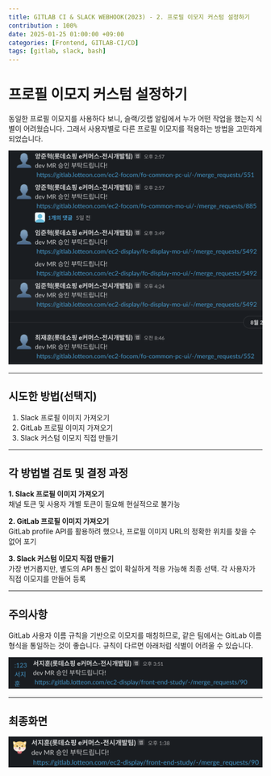```yaml
---
title: GITLAB CI & SLACK WEBHOOK(2023) - 2. 프로필 이모지 커스텀 설정하기
contribution : 100%
date: 2025-01-25 01:00:00 +09:00
categories: [Frontend, GITLAB-CI/CD]
tags: [gitlab, slack, bash]
---
```



# 프로필 이모지 커스텀 설정하기

동일한 프로필 이모지를 사용하다 보니, 슬랙/깃랩 알림에서 누가 어떤 작업을 했는지 식별이 어려웠습니다. 그래서 사용자별로 다른 프로필 이모지를 적용하는 방법을 고민하게 되었습니다.

![image.png](/assets/img/2025-01-25/2025-01-25-GITLAB_CI_3_1.png)

---

## 시도한 방법(선택지)

1. Slack 프로필 이미지 가져오기
2. GitLab 프로필 이미지 가져오기
3. Slack 커스텀 이모지 직접 만들기

---

## 각 방법별 검토 및 결정 과정

**1. Slack 프로필 이미지 가져오기**  
채널 토큰 및 사용자 개별 토큰이 필요해 현실적으로 불가능

**2. GitLab 프로필 이미지 가져오기**  
GitLab profile API를 활용하려 했으나, 프로필 이미지 URL의 정확한 위치를 찾을 수 없어 포기

**3. Slack 커스텀 이모지 직접 만들기**  
가장 번거롭지만, 별도의 API 통신 없이 확실하게 적용 가능해 최종 선택. 각 사용자가 직접 이모지를 만들어 등록

---

## 주의사항

GitLab 사용자 이름 규칙을 기반으로 이모지를 매칭하므로, 같은 팀에서는 GitLab 이름 형식을 통일하는 것이 좋습니다.
규칙이 다르면 아래처럼 식별이 어려울 수 있습니다.

![image.png](/assets/img/2025-01-25/2025-01-25-GITLAB_CI_3_2.png)

---

## 최종화면

![image.png](/assets/img/2025-01-25/2025-01-25-GITLAB_CI_3_3.png)
